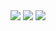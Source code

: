 
<img src="https://capsule-render.vercel.app/api?type=waving&color=a7d5ff&height=150&section=header" />
<img src="https://capsule-render.vercel.app/api?type=transparent&color=000000&height=400&section=header&text=안녕하세요&fontSize=40" />
<img src="https://capsule-render.vercel.app/api?type=waving&color=a7d5ff&height=150&section=footer" />


